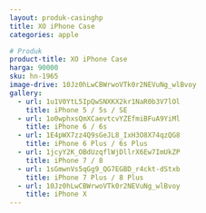 ```yaml
---
layout: produk-casinghp
title: XO iPhone Case
categories: apple

# Produk
product-title: XO iPhone Case
harga: 90000
sku: hn-1965
image-drive: 10Jz0hLwCBWrwoVTk0r2NEVuNg_wlBvoy
gallery:
  - url: 1u1V0YtL5IpQwSNXKX2kr1NaR0b3V7lOl
    title: iPhone 5 / 5s / SE
  - url: 1o0wphxsQmXCaevtcvYZEfmiBFuA9YiMl
    title: iPhone 6 / 6s
  - url: 1E4pWX7zz4Q9sGeJL8_IxH3O8X74qzQG8
    title: iPhone 6 Plus / 6s Plus
  - url: 1jcyY2K_OBdUzqflWjDllrX6Ew7ImUkZP
    title: iPhone 7 / 8
  - url: 1sGmwnVs5qGg9_QG7EGBD_r4ckt-dStxb
    title: iPhone 7 Plus / 8 Plus
  - url: 10Jz0hLwCBWrwoVTk0r2NEVuNg_wlBvoy
    title: iPhone X
---
```

